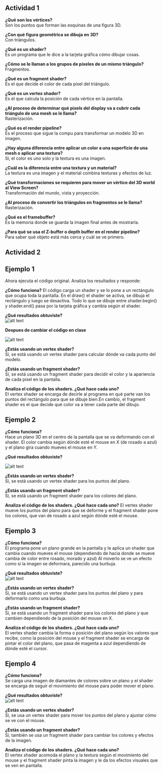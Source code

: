 ## Actividad 1  

**¿Qué son los vértices?**    
Son los puntos que forman las esquinas de una figura 3D.

**¿Con qué figura geométrica se dibuja en 3D?**    
Con triángulos.

**¿Qué es un shader?**     
Es un programa que le dice a la tarjeta gráfica cómo dibujar cosas.

**¿Cómo se le llaman a los grupos de píxeles de un mismo triángulo?**  
Fragmentos.

**¿Qué es un fragment shader?**  
Es el que decide el color de cada píxel del triángulo.

**¿Qué es un vertex shader?**  
Es el que calcula la posición de cada vértice en la pantalla.

**¿Al proceso de determinar qué pixels del display va a cubrir cada triángulo de una mesh se le llama?**   
Rasterización.

**¿Qué es el render pipeline?**     
Es el proceso que sigue la compu para transformar un modelo 3D en imagen.

**¿Hay alguna diferencia entre aplicar un color a una superficie de una mesh o aplicar una textura?**  
Sí, el color es uno solo y la textura es una imagen.

**¿Cuál es la diferencia entre una textura y un material?**  
La textura es una imagen y el material combina texturas y efectos de luz.

**¿Qué transformaciones se requieren para mover un vértice del 3D world al View Screen?**  
Transformación del mundo, vista y proyección.

**¿Al proceso de convertir los triángulos en fragmentos se le llama?**   
Rasterización.

**¿Qué es el framebuffer?**   
Es la memoria donde se guarda la imagen final antes de mostrarla.

**¿Para qué se usa el Z-buffer o depth buffer en el render pipeline?**   
Para saber qué objeto está más cerca y cuál se ve primero.

## Actividad 2

## Ejemplo 1  
Ahora ejecuta el código original. Analiza los resultados y responde:

**¿Cómo funciona?**
El código carga un shader y se lo pone a un rectángulo que ocupa toda la pantalla. En el draw() el shader se activa, se dibuja el rectángulo y luego se desactiva. Todo lo que se dibuje entre shader.begin() y shader.end() pasa por la tarjeta gráfica y cambia según el shader.

**¿Qué resultados obtuviste?**   
![alt text](<Captura de pantalla 2025-10-20 171343.png>)   

**Despues de cambiar el código en clase**  

![alt text](<Captura de pantalla 2025-10-20 173104.png>)

**¿Estás usando un vertex shader?**    
Sí, se está usando un vertex shader para calcular dónde va cada punto del modelo.

**¿Estás usando un fragment shader?**   
Sí, se está usando un fragment shader para decidir el color y la apariencia de cada píxel en la pantalla.

**Analiza el código de los shaders. ¿Qué hace cada uno?**    
El vertex shader se encarga de decirle al programa en qué parte van los puntos del rectángulo para que se dibuje bien.En cambio, el fragment shader es el que decide qué color va a tener cada parte del dibujo.

## Ejemplo 2  

**¿Cómo funciona?**  
Hace un plano 3D en el centro de la pantalla que se va deformando con el shader. El color cambia según dónde esté el mouse en X (de rosado a azul) y el plano gira cuando mueves el mouse en Y.

**¿Qué resultados obtuviste?**   

![alt text](<Captura de pantalla 2025-10-22 142833.png>)   

**¿Estás usando un vertex shader?**    
Sí, se está usando un vertex shader para los puntos del plano.

**¿Estás usando un fragment shader?**    
Sí, se está usando un fragment shader para los colores del plano.

**Analiza el código de los shaders. ¿Qué hace cada uno?**
El vertex shader mueve los puntos del plano para que se deforme y el fragment shader pone los colores, que van de rosado a azul según dónde esté el mouse.

## Ejemplo 3  

**¿Cómo funciona?**    
El programa pone un plano grande en la pantalla y le aplica un shader que cambia cuando mueves el mouse (dependiendo de hacia donde se mueve cambia de color entre rosado, morado y azul) Al moverlo se ve un efecto como si la imagen se deformara, parecido una burbuja.

**¿Qué resultados obtuviste?**    
![alt text](<Captura de pantalla 2025-10-22 144455.png>)   

**¿Estás usando un vertex shader?**   
Sí, se está usando un vertex shader para los puntos del plano y para deformarlo como una burbuja.

**¿Estás usando un fragment shader?**   
Sí, se está usando un fragment shader para los colores del plano y que cambien dependiendo de la posición del mouse en X.

**Analiza el código de los shaders. ¿Qué hace cada uno?**   
El vertex shader cambia la forma o posición del plano según los valores que recibe, como la posición del mouse y el fragment shader se encarga de pintar el color del plano, que pasa de magenta a azul dependiendo de dónde esté el cursor.

## Ejemplo 4  

**¿Cómo funciona?**    
Se carga una imagen de diamantes de colores sobre un plano y el shader se encarga de seguir el movimiento del mouse para poder mover el plano.

**¿Qué resultados obtuviste?**    
![alt text](<Captura de pantalla 2025-10-22 145837.png>)

**¿Estás usando un vertex shader?**   
Sí, se usa un vertex shader para mover los puntos del plano y ajustar cómo se ve con el mouse.

**¿Estás usando un fragment shader?**    
Sí, también se usa un fragment shader para cambiar los colores y efectos de la imagen.

**Analiza el código de los shaders. ¿Qué hace cada uno?**   
El vertex shader acomoda el plano y la textura según el movimiento del mouse y el fragment shader pinta la imagen y le da los efectos visuales que se ven en pantalla.
